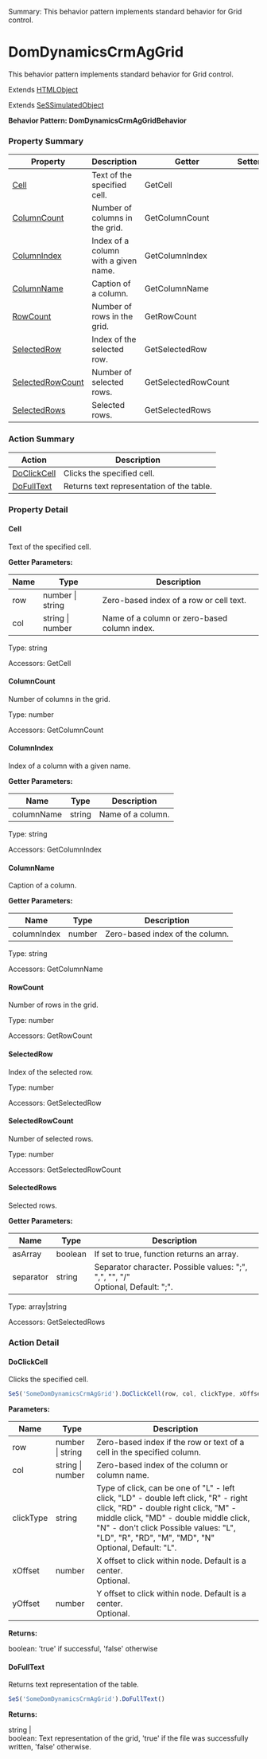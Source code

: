 Summary: This behavior pattern implements standard behavior for Grid control.

# DomDynamicsCrmAgGrid

This behavior pattern implements standard behavior for Grid control.
 
Extends [HTMLObject](HTMLObject.md)

Extends [SeSSimulatedObject](SeSSimulatedObject.md)





**Behavior Pattern: DomDynamicsCrmAgGridBehavior**


<!-- ============================== property summary ========================== -->

  

### Property Summary

| **Property** | **Description** | **Getter** | **Setter** |
| ------------ | --------------- | ---------- | ---------- |
| [Cell](#cell) | Text of the specified cell. | GetCell |  |
| [ColumnCount](#columncount) | Number of columns in the grid. | GetColumnCount |  |
| [ColumnIndex](#columnindex) | Index of a column with a given name. | GetColumnIndex |  |
| [ColumnName](#columnname) | Caption of a column. | GetColumnName |  |
| [RowCount](#rowcount) | Number of rows in the grid. | GetRowCount |  |
| [SelectedRow](#selectedrow) | Index of the selected row. | GetSelectedRow |  |
| [SelectedRowCount](#selectedrowcount) | Number of selected rows. | GetSelectedRowCount |  |
| [SelectedRows](#selectedrows) | Selected rows. | GetSelectedRows |  |



  
<!-- ============================== action summary ========================== -->



### Action Summary

|  **Action** | **Description** | 
| ----------- | --------------- |
|  [DoClickCell](#doclickcell) | Clicks the specified cell. |
|  [DoFullText](#dofulltext) | Returns text representation of the table. |




<!-- ============================== property detail ========================== -->
  
### Property Detail
    
<a name="Cell"></a>
#### Cell


Text of the specified cell.

      
**Getter Parameters:**

| **Name** | **Type** | **Description** |
| -------- | -------- | --------------- |  
| row | number \| string | Zero-based index of a row or cell text. |
| col | string \| number | Name of a column or zero-based column index. |


  
      
Type: string
      
      
Accessors: GetCell
      
    
<a name="ColumnCount"></a>
#### ColumnCount


Number of columns in the grid.

      
  
      
Type: number
      
      
Accessors: GetColumnCount
      
    
<a name="ColumnIndex"></a>
#### ColumnIndex


Index of a column with a given name.

      
**Getter Parameters:**

| **Name** | **Type** | **Description** |
| -------- | -------- | --------------- |  
| columnName | string | Name of a column. |


  
      
Type: string
      
      
Accessors: GetColumnIndex
      
    
<a name="ColumnName"></a>
#### ColumnName


Caption of a column.

      
**Getter Parameters:**

| **Name** | **Type** | **Description** |
| -------- | -------- | --------------- |  
| columnIndex | number | Zero-based index of the column. |


  
      
Type: string
      
      
Accessors: GetColumnName
      
    
<a name="RowCount"></a>
#### RowCount


Number of rows in the grid.

      
  
      
Type: number
      
      
Accessors: GetRowCount
      
    
<a name="SelectedRow"></a>
#### SelectedRow


Index of the selected row.

      
  
      
Type: number
      
      
Accessors: GetSelectedRow
      
    
<a name="SelectedRowCount"></a>
#### SelectedRowCount


Number of selected rows.

      
  
      
Type: number
      
      
Accessors: GetSelectedRowCount
      
    
<a name="SelectedRows"></a>
#### SelectedRows


Selected rows.

      
**Getter Parameters:**

| **Name** | **Type** | **Description** |
| -------- | -------- | --------------- |  
| asArray | boolean | If set to true, function returns an array. |
| separator | string | Separator character. Possible values: ";", ",", "\", "/"<br>Optional, Default: ";". |


  
      
Type: array|string
      
      
Accessors: GetSelectedRows
      
    
  
  
<!-- ============================== action detail ========================== -->
  
### Action Detail
    
<a name="DoClickCell"></a>    
#### DoClickCell

Clicks the specified cell.

```javascript
SeS('SomeDomDynamicsCrmAgGrid').DoClickCell(row, col, clickType, xOffset, yOffset)
```


**Parameters:**

|  **Name** | **Type** | **Description** |
| ---------- | -------- | --------------- |
| row | number \| string |  Zero-based index if the row or text of a cell in the specified column. |
| col | string \| number |  Zero-based index of the column or column name. |
| clickType | string |  Type of click, can be one of "L" - left click, "LD" - double left click, "R" - right click, "RD" - double right click, "M" - middle click, "MD" - double middle click, "N" - don't click Possible values: "L", "LD", "R", "RD", "M", "MD", "N"<br>Optional, Default: "L". |
| xOffset | number |  X offset to click within node. Default is a center.<br>Optional. |
| yOffset | number |  Y offset to click within node. Default is a center.<br>Optional. |




**Returns:**

boolean: 'true' if successful, 'false' otherwise



<a name="see.also.domdynamicscrmaggrid.doclickcell"></a>

<a name="DoFullText"></a>    
#### DoFullText

Returns text representation of the table.

```javascript
SeS('SomeDomDynamicsCrmAgGrid').DoFullText()
```




**Returns:**

string | <br>boolean: Text representation of the grid, 'true' if the file was successfully written, 'false' otherwise.



<a name="see.also.domdynamicscrmaggrid.dofulltext"></a>

  

